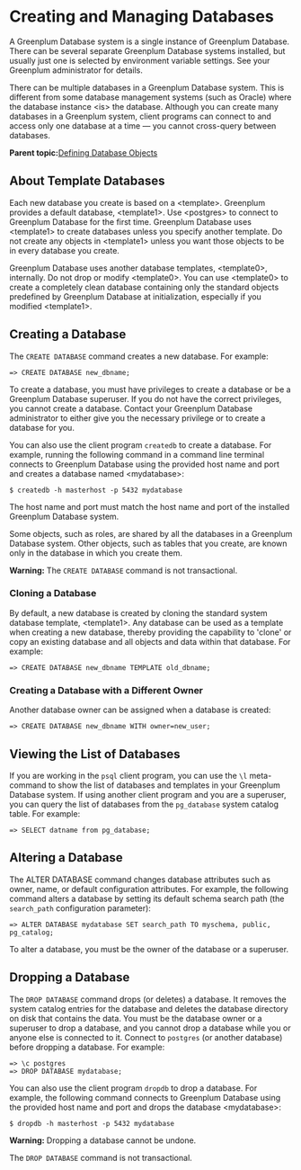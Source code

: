 # Creating and Managing Databases 

A Greenplum Database system is a single instance of Greenplum Database. There can be several separate Greenplum Database systems installed, but usually just one is selected by environment variable settings. See your Greenplum administrator for details.

There can be multiple databases in a Greenplum Database system. This is different from some database management systems \(such as Oracle\) where the database instance <is\> the database. Although you can create many databases in a Greenplum system, client programs can connect to and access only one database at a time — you cannot cross-query between databases.

**Parent topic:**[Defining Database Objects](../ddl/ddl.html)

## About Template Databases 

Each new database you create is based on a <template\>. Greenplum provides a default database, <template1\>. Use <postgres\> to connect to Greenplum Database for the first time. Greenplum Database uses <template1\> to create databases unless you specify another template. Do not create any objects in <template1\> unless you want those objects to be in every database you create.

Greenplum Database uses another database templates, <template0\>, internally. Do not drop or modify <template0\>. You can use <template0\> to create a completely clean database containing only the standard objects predefined by Greenplum Database at initialization, especially if you modified <template1\>.

## Creating a Database 

The `CREATE DATABASE` command creates a new database. For example:

```
=> CREATE DATABASE new_dbname;
```

To create a database, you must have privileges to create a database or be a Greenplum Database superuser. If you do not have the correct privileges, you cannot create a database. Contact your Greenplum Database administrator to either give you the necessary privilege or to create a database for you.

You can also use the client program `createdb` to create a database. For example, running the following command in a command line terminal connects to Greenplum Database using the provided host name and port and creates a database named <mydatabase\>:

```
$ createdb -h masterhost -p 5432 mydatabase
```

The host name and port must match the host name and port of the installed Greenplum Database system.

Some objects, such as roles, are shared by all the databases in a Greenplum Database system. Other objects, such as tables that you create, are known only in the database in which you create them.

**Warning:** The `CREATE DATABASE` command is not transactional.

### Cloning a Database 

By default, a new database is created by cloning the standard system database template, <template1\>. Any database can be used as a template when creating a new database, thereby providing the capability to 'clone' or copy an existing database and all objects and data within that database. For example:

```
=> CREATE DATABASE new_dbname TEMPLATE old_dbname;
```

### Creating a Database with a Different Owner 

Another database owner can be assigned when a database is created:

```
=> CREATE DATABASE new_dbname WITH owner=new_user;
```

## Viewing the List of Databases 

If you are working in the `psql` client program, you can use the `\l` meta-command to show the list of databases and templates in your Greenplum Database system. If using another client program and you are a superuser, you can query the list of databases from the `pg_database` system catalog table. For example:

```
=> SELECT datname from pg_database;
```

## Altering a Database 

The ALTER DATABASE command changes database attributes such as owner, name, or default configuration attributes. For example, the following command alters a database by setting its default schema search path \(the `search_path` configuration parameter\):

```
=> ALTER DATABASE mydatabase SET search_path TO myschema, public, pg_catalog;
```

To alter a database, you must be the owner of the database or a superuser.

## Dropping a Database 

The `DROP DATABASE` command drops \(or deletes\) a database. It removes the system catalog entries for the database and deletes the database directory on disk that contains the data. You must be the database owner or a superuser to drop a database, and you cannot drop a database while you or anyone else is connected to it. Connect to `postgres` \(or another database\) before dropping a database. For example:

```
=> \c postgres
=> DROP DATABASE mydatabase;
```

You can also use the client program `dropdb` to drop a database. For example, the following command connects to Greenplum Database using the provided host name and port and drops the database <mydatabase\>:

```
$ dropdb -h masterhost -p 5432 mydatabase
```

**Warning:** Dropping a database cannot be undone.

The `DROP DATABASE` command is not transactional.


